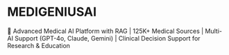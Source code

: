 # MEDIGENIUSAI
🧠 Advanced Medical AI Platform with RAG | 125K+ Medical Sources | Multi-AI Support (GPT-4o, Claude, Gemini) | Clinical Decision Support for Research &amp; Education
